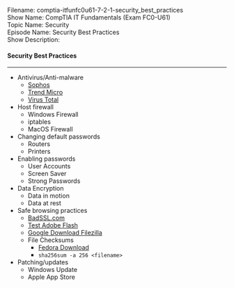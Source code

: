 Filename: comptia-itfunfc0u61-7-2-1-security_best_practices  
Show Name: CompTIA IT Fundamentals (Exam FC0-U61)  
Topic Name: Security  
Episode Name: Security Best Practices  
Show Description:  

#### Security Best Practices
---

* Antivirus/Anti-malware
	+ [Sophos](https://home.sophos.com)
	+ [Trend Micro](http://housecall.antivirus.com)
	+ [Virus Total](https://www.virustotal.com)
* Host firewall
	+ Windows Firewall
	+ iptables
	+ MacOS Firewall
* Changing default passwords
	+ Routers
	+ Printers 
* Enabling passwords
	+ User Accounts
	+ Screen Saver
	+ Strong Passwords
* Data Encryption
	+ Data in motion
	+ Data at rest
* Safe browsing practices
	+ [BadSSL.com](https://badssl.com/)
	+ [Test Adobe Flash](https://get.adobe.com/flashplayer/about/)
	+ [Google Download Filezilla](https://google.com/#q=download+filezilla)
	+ File Checksums
		- [Fedora Download](https://getfedora.org/en/workstation/download/)
		- `sha256sum -a 256 <filename>`
* Patching/updates
	+ Windows Update
	+ Apple App Store
